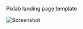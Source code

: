Pixlab landing page template

![Screenshot](https://github.com/Hammuda007/Pixlab-landing-page-template/blob/main/screencapture-file-C-Users-sheak-OneDrive-Desktop-1-my-project-index-html-2022-10-19-15_07_13.png)
